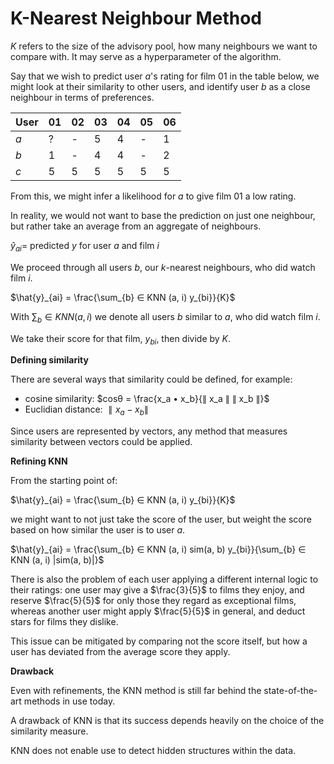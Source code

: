 # K-Nearest Neighbour Method

$K$ refers to the size of the advisory pool, how many neighbours we want to compare with. It may serve as a hyperparameter of the algorithm.

Say that we wish to predict user $a$'s rating for film $01$ in the table below, we might look at their similarity to other users, and identify user $b$ as a close neighbour in terms of preferences.

| User | 01  | 02  | 03  | 04  | 05  | 06  |
| ---- | --- | --- | --- | --- | --- | --- |
| $a$  | ?   | -   | 5   | 4   | -   | 1   |
| $b$  | 1   | -   | 4   | 4   | -   | 2   |
| $c$  | 5   | 5   | 5   | 5   | 5   | 5   |

From this, we might infer a likelihood for $a$ to give film $01$ a low rating.

In reality, we would not want to base the prediction on just one neighbour, but rather take an average from an aggregate of neighbours.

$\hat{y}_{ai} =$ predicted $y$ for user $a$ and film $i$

We proceed through all users $b$, our $k$-nearest neighbours, who did watch film $i$.

$\hat{y}_{ai} = \frac{\sum_{b} ∈ KNN (a, i) y_{bi}}{K}$

With $\sum_{b} ∈ KNN (a, i)$ we denote all users $b$ similar to $a$, who did watch film $i$.

We take their score for that film, $y_{bi}$, then divide by $K$.

**Defining similarity**

There are several ways that similarity could be defined, for example:

- cosine similarity: $cosθ = \frac{x_a • x_b}{∥ x_a ∥ ∥ x_b ∥}$
- Euclidian distance: $∥ x_a - x_b ∥$

Since users are represented by vectors, any method that measures similarity between vectors could be applied.

**Refining KNN**

From the starting point of:

$\hat{y}_{ai} = \frac{\sum_{b} ∈ KNN (a, i) y_{bi}}{K}$

we might want to not just take the score of the user, but weight the score based on how similar the user is to user $a$.

$\hat{y}_{ai} = \frac{\sum_{b} ∈ KNN (a, i) sim(a, b) y_{bi}}{\sum_{b} ∈ KNN (a, i) |sim(a, b)|}$

There is also the problem of each user applying a different internal logic to their ratings: one user may give a $\frac{3}{5}$ to films they enjoy, and reserve $\frac{5}{5}$ for only those they regard as exceptional films, whereas another user might apply $\frac{5}{5}$ in general, and deduct stars for films they dislike.

This issue can be mitigated by comparing not the score itself, but how a user has deviated from the average score they apply.

**Drawback**

Even with refinements, the KNN method is still far behind the state-of-the-art methods in use today.

A drawback of KNN is that its success depends heavily on the choice of the similarity measure.

KNN does not enable use to detect hidden structures within the data.
